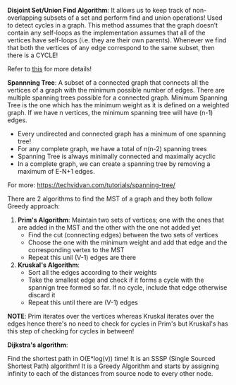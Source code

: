 
**Disjoint Set/Union Find Algorithm**: It allows us to keep track of non-overlapping subsets of a set and perform find and union operations! Used to detect cycles in a graph. This method assumes that the graph doesn’t contain any self-loops as the implementation assumes that all of the vertices have self-loops (i.e. they are their own parents).
Whenever we find that both the vertices of any edge correspond to the same subset, then there is a CYCLE!

Refer to [this](https://www.geeksforgeeks.org/union-find/) for more details!

**Spannning Tree**: A subset of a connected graph that connects all the vertices of a graph with the minimum possible number of edges. There are multiple spanning trees possible for a connected graph.
Minimum Spanning Tree is the one which has the minimum weight as it is defined on a weighted graph. If we have n vertices, the minimum spanning tree will have (n-1) edges.

- Every undirected and connected graph has a minimum of one spanning tree!
- For any complete graph, we have a total of n(n-2) spanning trees
- Spanning Tree is always minimally connected and maximally acyclic
- In a complete graph, we can create a spanning tree by removing a maximum of E-N+1 edges.

For more: https://techvidvan.com/tutorials/spanning-tree/

There are 2 algorithms to find the MST of a graph and they both follow Greedy approach:
1. **Prim's Algorithm**: Maintain two sets of vertices; one with the ones that are added in the MST and the other with the one not added yet
    - Find the cut (connecting edges) between the two sets of vertices
    - Choose the one with the minimum weight and add that edge and the corresponding vertex to the MST
    - Repeat this unil (V-1) edges are there
2. **Kruskal's Algorithm**:
    - Sort all the edges according to their weights
    - Take the smallest edge and check if it forms a cycle with the spannign tree formed so far. If no cycle, include that edge otherwise discard it
    - Repeat this until there are (V-1) edges

**NOTE**: Prim iterates over the vertices whereas Kruskal iterates over the edges hence there's no need to check for cycles in Prim's but Kruskal's has this step of checking for cycles in between!


**Dijkstra's algorithm**: 

Find the shortest path in O(E*log(v)) time! It is an SSSP (Single Sourced Shortest Path) algorithm!
It is a Greedy Algorithm and starts by assigning infinity to each of the distances from source node to every other node.